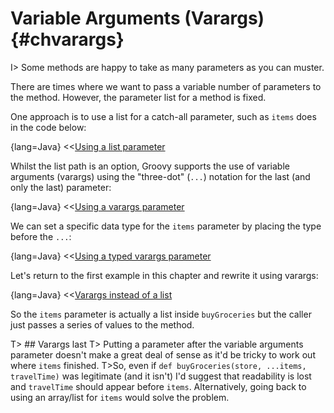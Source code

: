 # Variable Arguments (Varargs) {#chvarargs}

I> Some methods are happy to take as many parameters as you can muster.

There are times where we want to pass a variable number of parameters to the method. However, the parameter list for a method is fixed.

One approach is to use a list for a catch-all parameter, such as `items` does in the code below:

{lang=Java}
<<[Using a list parameter](code/06/05/list.groovy)

Whilst the list path is an option, Groovy supports the use of variable arguments (varargs) using the "three-dot" (`...`) notation for the last (and only the last) parameter:

{lang=Java}
<<[Using a varargs parameter](code/06/05/varargs.groovy)

We can set a specific data type for the `items` parameter by placing the type before the `...`:

{lang=Java}
<<[Using a typed varargs parameter](code/06/05/varargs_typed.groovy)

Let's return to the first example in this chapter and rewrite it using varargs:

{lang=Java}
<<[Varargs instead of a list](code/06/05/list_rewrite.groovy)

So the `items` parameter is actually a list inside `buyGroceries` but the caller just passes a series of values to the method.

T> ## Varargs last
T> Putting a parameter after the variable arguments parameter doesn't make a great deal of sense as it'd be tricky to work out where `items` finished.
T>So, even if `def buyGroceries(store, ...items, travelTime)` was legitimate (and it isn't) I'd suggest that readability is lost and `travelTime` should appear before `items`. Alternatively, going back to using an array/list for `items` would solve the problem.
